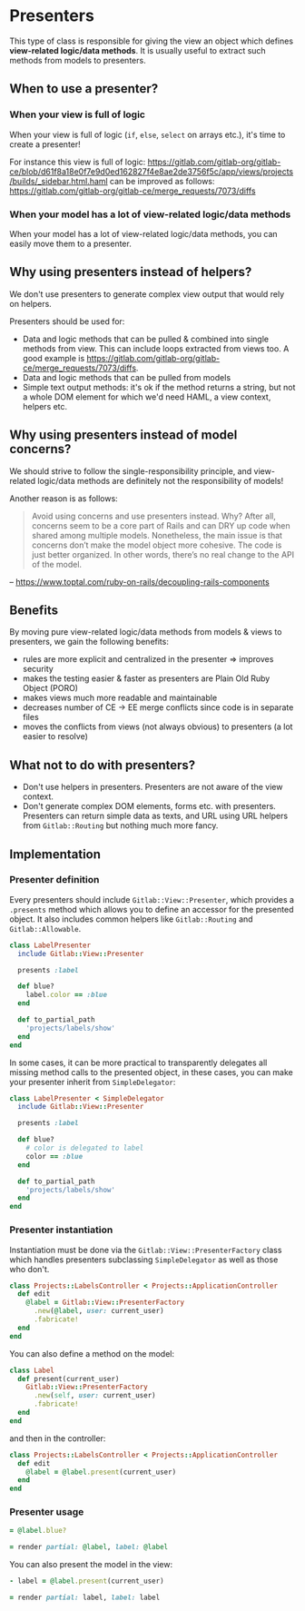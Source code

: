 # Presenters

This type of class is responsible for giving the view an object which defines
**view-related logic/data methods**. It is usually useful to extract such
methods from models to presenters.

## When to use a presenter?

### When your view is full of logic

When your view is full of logic (`if`, `else`, `select` on arrays etc.), it's time
to create a presenter!

For instance this view is full of logic: https://gitlab.com/gitlab-org/gitlab-ce/blob/d61f8a18e0f7e9d0ed162827f4e8ae2de3756f5c/app/views/projects/builds/_sidebar.html.haml
can be improved as follows: https://gitlab.com/gitlab-org/gitlab-ce/merge_requests/7073/diffs

### When your model has a lot of view-related logic/data methods

When your model has a lot of view-related logic/data methods, you can easily
move them to a presenter.

## Why using presenters instead of helpers?

We don't use presenters to generate complex view output that would rely on helpers.

Presenters should be used for:

- Data and logic methods that can be pulled & combined into single methods from
  view. This can include loops extracted from views too. A good example is
  https://gitlab.com/gitlab-org/gitlab-ce/merge_requests/7073/diffs.
- Data and logic methods that can be pulled from models
- Simple text output methods: it's ok if the method returns a string, but not a
  whole DOM element for which we'd need HAML, a view context, helpers etc.

## Why using presenters instead of model concerns?

We should strive to follow the single-responsibility principle, and view-related
logic/data methods are definitely not the responsibility of models!

Another reason is as follows:

> Avoid using concerns and use presenters instead. Why? After all, concerns seem
to be a core part of Rails and can DRY up code when shared among multiple models.
Nonetheless, the main issue is that concerns don’t make the model object more
cohesive. The code is just better organized. In other words, there’s no real
change to the API of the model.

– https://www.toptal.com/ruby-on-rails/decoupling-rails-components

## Benefits

By moving pure view-related logic/data methods from models & views to presenters,
we gain the following benefits:

- rules are more explicit and centralized in the presenter => improves security
- makes the testing easier & faster as presenters are Plain Old Ruby Object (PORO)
- makes views much more readable and maintainable
- decreases number of CE -> EE merge conflicts since code is in separate files
- moves the conflicts from views (not always obvious) to presenters (a lot easier to resolve)

## What not to do with presenters?

- Don't use helpers in presenters. Presenters are not aware of the view context.
- Don't generate complex DOM elements, forms etc. with presenters. Presenters
  can return simple data as texts, and URL using URL helpers from
  `Gitlab::Routing` but nothing much more fancy.

## Implementation

### Presenter definition

Every presenters should include `Gitlab::View::Presenter`, which provides a
`.presents` method which allows you to define an accessor for the presented
object. It also includes common helpers like `Gitlab::Routing` and
`Gitlab::Allowable`.

```ruby
class LabelPresenter
  include Gitlab::View::Presenter

  presents :label

  def blue?
    label.color == :blue
  end

  def to_partial_path
    'projects/labels/show'
  end
end
```

In some cases, it can be more practical to transparently delegates all missing
method calls to the presented object, in these cases, you can make your
presenter inherit from `SimpleDelegator`:

```ruby
class LabelPresenter < SimpleDelegator
  include Gitlab::View::Presenter

  presents :label

  def blue?
    # color is delegated to label
    color == :blue
  end

  def to_partial_path
    'projects/labels/show'
  end
end
```

### Presenter instantiation

Instantiation must be done via the `Gitlab::View::PresenterFactory` class which
handles presenters subclassing `SimpleDelegator` as well as those who don't.

```ruby
class Projects::LabelsController < Projects::ApplicationController
  def edit
    @label = Gitlab::View::PresenterFactory
      .new(@label, user: current_user)
      .fabricate!
  end
end
```

You can also define a method on the model:

```ruby
class Label
  def present(current_user)
    Gitlab::View::PresenterFactory
      .new(self, user: current_user)
      .fabricate!
  end
end
```

and then in the controller:

```ruby
class Projects::LabelsController < Projects::ApplicationController
  def edit
    @label = @label.present(current_user)
  end
end
```

### Presenter usage

```ruby
= @label.blue?

= render partial: @label, label: @label
```

You can also present the model in the view:

```ruby
- label = @label.present(current_user)

= render partial: label, label: label
```
